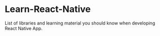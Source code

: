# Learn-React-Native
List of libraries and learning material you should know when developing React Native App.

